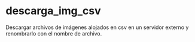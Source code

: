 # descarga_img_csv
Descargar archivos de imágenes alojados en csv en un servidor externo y renombrarlo con el nombre de archivo.
